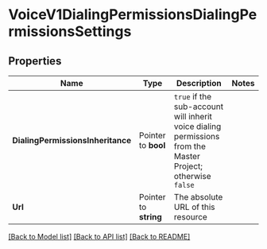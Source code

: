 # VoiceV1DialingPermissionsDialingPermissionsSettings

## Properties
Name | Type | Description | Notes
------------ | ------------- | ------------- | -------------
**DialingPermissionsInheritance** | Pointer to **bool** | `true` if the sub-account will inherit voice dialing permissions from the Master Project; otherwise `false` |
**Url** | Pointer to **string** | The absolute URL of this resource |

[[Back to Model list]](../README.md#documentation-for-models) [[Back to API list]](../README.md#documentation-for-api-endpoints) [[Back to README]](../README.md)


